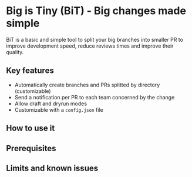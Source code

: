 # Big is Tiny (BiT) - Big changes made simple

BiT is a basic and simple tool to split your big branches into smaller PR to improve development speed, reduce reviews times and improve their quality.

## Key features

- Automatically create branches and PRs splitted by directory (customizable)
- Send a notification per PR to each team concerned by the change
- Allow draft and dryrun modes
- Customizable with a `config.json` file

## How to use it

## Prerequisites

## Limits and known issues

